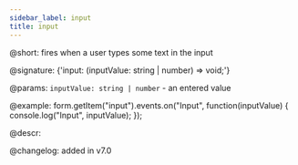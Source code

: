 ```yaml
---
sidebar_label: input
title: input
---          
```


@short: fires when a user types some text in the input

@signature: {'input: (inputValue: string | number) => void;'} 

@params:
`inputValue: string | number` - an entered value

@example:
form.getItem("input").events.on("Input", function(inputValue) {
    console.log("Input", inputValue);
});

@descr:

@changelog: added in v7.0
